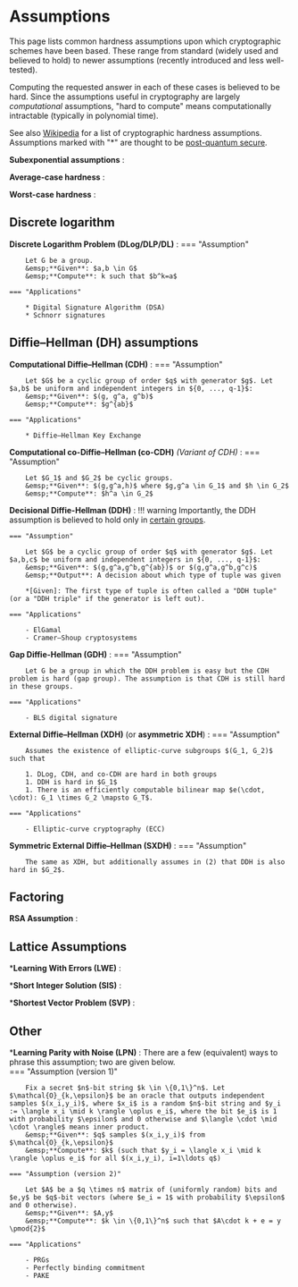 # Assumptions

This page lists common hardness assumptions upon which cryptographic schemes have been based. These range from standard (widely used and believed to hold) to newer assumptions (recently introduced and less well-tested).

<!-- Maybe color-code based on how standard they are? -->
<!-- Also give any implications -->

Computing the requested answer in each of these cases is believed to be hard. Since the assumptions useful in cryptography are largely _computational_ assumptions, "hard to compute" means computationally intractable (typically in polynomial time).

See also [Wikipedia](https://en.wikipedia.org/wiki/Computational_hardness_assumption#Common_cryptographic_hardness_assumptions) for a list of cryptographic hardness assumptions. Assumptions marked with "*" are thought to be [post-quantum secure](Areas-of-Cryptography/pqc.md).

**Subexponential assumptions**
: 

**Average-case hardness**
: 

**Worst-case hardness**
: 

## **Discrete logarithm**

**Discrete Logarithm Problem (DLog/DLP/DL)**
:   === "Assumption"

        Let G be a group.  
        &emsp;**Given**: $a,b \in G$  
        &emsp;**Compute**: k such that $b^k=a$

    === "Applications"

        * Digital Signature Algorithm (DSA)
        * Schnorr signatures

## Diffie–Hellman (DH) assumptions

**Computational Diffie–Hellman (CDH)**
:   === "Assumption"

        Let $G$ be a cyclic group of order $q$ with generator $g$. Let $a,b$ be uniform and independent integers in ${0, ..., q-1}$:  
        &emsp;**Given**: $(g, g^a, g^b)$  
        &emsp;**Compute**: $g^{ab}$

    === "Applications"
    
        * Diffie–Hellman Key Exchange

**Computational co-Diffie–Hellman (co-CDH)** _(Variant of CDH)_
:   === "Assumption"
    
        Let $G_1$ and $G_2$ be cyclic groups.  
        &emsp;**Given**: $(g,g^a,h)$ where $g,g^a \in G_1$ and $h \in G_2$  
        &emsp;**Compute**: $h^a \in G_2$

**Decisional Diffie-Hellman (DDH)**
:   !!! warning
        Importantly, the DDH assumption is believed to hold only in [certain groups](https://en.wikipedia.org/wiki/Decisional_Diffie%E2%80%93Hellman_assumption#Groups_for_which_DDH_is_assumed_to_hold).

    === "Assumption"

        Let $G$ be a cyclic group of order $q$ with generator $g$. Let $a,b,c$ be uniform and independent integers in ${0, ..., q-1}$:  
        &emsp;**Given**: $(g,g^a,g^b,g^{ab})$ or $(g,g^a,g^b,g^c)$  
        &emsp;**Output**: A decision about which type of tuple was given
    
        *[Given]: The first type of tuple is often called a "DDH tuple" (or a "DDH triple" if the generator is left out).

    === "Applications"

        - ElGamal
        - Cramer–Shoup cryptosystems

**Gap Diffie-Hellman (GDH)**
:   === "Assumption"

        Let G be a group in which the DDH problem is easy but the CDH problem is hard (gap group). The assumption is that CDH is still hard in these groups.
    
    === "Applications"

        - BLS digital signature

**External Diffie–Hellman (XDH)** (or **asymmetric XDH**)
:   === "Assumption"

        Assumes the existence of elliptic-curve subgroups $(G_1, G_2)$ such that

        1. DLog, CDH, and co-CDH are hard in both groups  
        1. DDH is hard in $G_1$  
        1. There is an efficiently computable bilinear map $e(\cdot, \cdot): G_1 \times G_2 \mapsto G_T$. 

    === "Applications"

        - Elliptic-curve cryptography (ECC)

**Symmetric External Diffie–Hellman (SXDH)**
:   === "Assumption"

        The same as XDH, but additionally assumes in (2) that DDH is also hard in $G_2$. 
<!-- Implies XDH. -->

## Factoring

**RSA Assumption**
: 

## Lattice Assumptions

\***Learning With Errors (LWE)**
: 

\***Short Integer Solution (SIS)**
: 

\***Shortest Vector Problem (SVP)**
: 

## Other

\***Learning Parity with Noise (LPN)**
: There are a few (equivalent) ways to phrase this assumption; two are given below.  
    === "Assumption (version 1)"

        Fix a secret $n$-bit string $k \in \{0,1\}^n$. Let $\mathcal{O}_{k,\epsilon}$ be an oracle that outputs independent samples $(x_i,y_i)$, where $x_i$ is a random $n$-bit string and $y_i := \langle x_i \mid k \rangle \oplus e_i$, where the bit $e_i$ is 1 with probability $\epsilon$ and 0 otherwise and $\langle \cdot \mid \cdot \rangle$ means inner product.  
        &emsp;**Given**: $q$ samples $(x_i,y_i)$ from $\mathcal{O}_{k,\epsilon}$  
        &emsp;**Compute**: $k$ (such that $y_i = \langle x_i \mid k \rangle \oplus e_i$ for all $(x_i,y_i), i=1\ldots q$)

    === "Assumption (version 2)"

        Let $A$ be a $q \times n$ matrix of (uniformly random) bits and $e,y$ be $q$-bit vectors (where $e_i = 1$ with probability $\epsilon$ and 0 otherwise).  
        &emsp;**Given**: $A,y$  
        &emsp;**Compute**: $k \in \{0,1\}^n$ such that $A\cdot k + e = y \pmod{2}$

    === "Applications"

        - PRGs
        - Perfectly binding commitment
        - PAKE

<!-- [Version 1](https://perso.uclouvain.be/fstandae/PUBLIS/182.pdf) -->
<!-- [Version 2 and applications](http://yuyu.hk/files/LPN.pdf) -->
